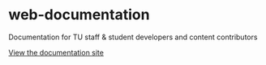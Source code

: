 # web-documentation
Documentation for TU staff &amp; student developers and content contributors

[View the documentation site](https://taylor-university.github.io/tu-web-documentation/)
